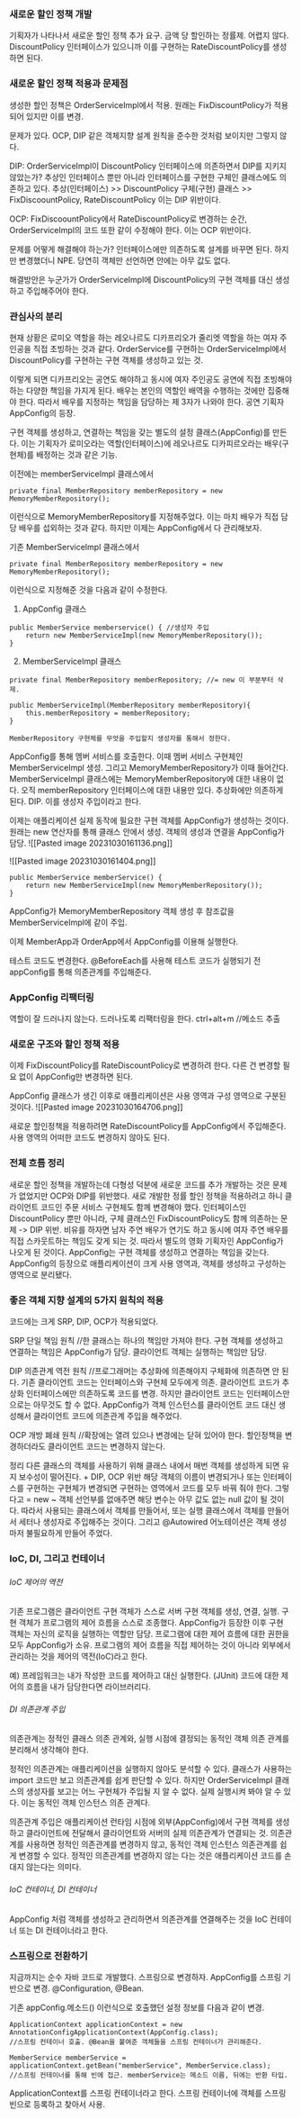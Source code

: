 
### 새로운 할인 정책 개발
기획자가 나타나서 새로운 할인 정책 추가 요구. 금액 당 할인하는 정률제. 어렵지 않다. DiscountPolicy 인터페이스가 있으니까 이를 구현하는 RateDiscountPolicy를 생성하면 된다.

### 새로운 할인 정책 적용과 문제점
생성한 할인 정책은 OrderServiceImpl에서 적용. 
원래는 FixDiscountPolicy가 적용되어 있지만 이를 변경. 

문제가 있다.
OCP, DIP 같은 객체지향 설계 원칙을 준수한 것처럼 보이지만 그렇지 않다. 

DIP: OrderServiceImpl이 DiscountPolicy 인터페이스에 의존하면서 DIP를 지키지 않았는가?
추상인 인터페이스 뿐만 아니라 인터페이스를 구현한 구체인 클래스에도 의존하고 있다.
추상(인터페이스) >> DiscountPolicy
구체(구현) 클래스 >> FixDiscoountPolicy, RateDiscountPolicy
이는 DIP 위반이다.

OCP: FixDiscoountPolicy에서 RateDiscountPolicy로 변경하는 순간,
OrderServiceImpl의 코드 또한 같이 수정해야 한다. 
이는 OCP 위반이다.

문제를 어떻게 해결해야 하는가?
인터페이스에만 의존하도록 설계를 바꾸면 된다. 
하지만 변경했더니 NPE.
당연히 객체만 선언하면 안에는 아무 값도 없다. 

해결방안은 누군가가 OrderServiceImpl에 DiscountPolicy의 구현 객체를 대신 생성하고 주입해주어야 한다. 

### 관심사의 분리
현재 상황은 로미오 역할을 하는 레오나르도 디카프리오가 줄리엣 역할을 하는 여자 주인공을 직접 초빙하는 것과 같다. OrderService를 구현하는 OrderServiceImpl에서 DiscountPolicy를 구현하는 구현 객체를 생성하고 있는 것.

이렇게 되면 디카프리오는 공연도 해야하고 동시에 여자 주인공도 공연에 직접 초빙해야 하는 다양한 책임을 가지게 된다. 배우는 본인의 역할인 배역을 수행하는 것에만 집중해야 한다. 따라서 배우를 지정하는 책임을 담당하는 제 3자가 나와야 한다. 공연 기획자 AppConfig의 등장.

구현 객체를 생성하고, 연결하는 책임을 갖는 별도의 설정 클래스(AppConfig)를 만든다.
이는 기획자가 로미오라는 역할(인터페이스)에 레오나르도 디카피르오라는 배우(구현체)를 배정하는 것과 같은 기능.

이전에는 memberServiceImpl 클래스에서
```
private final MemberRepository memberRepository = new MemoryMemberRepository();
```
이런식으로 MemoryMemberRepository를 지정해주었다.
이는 마치 배우가 직접 담당 배우를 섭외하는 것과 같다.
하지만 이제는 AppConfig에서 다 관리해보자.

기존 MemberServiceImpl 클래스에서 
```
private final MemberRepository memberRepository = new MemoryMemberRepository();
```
이런식으로 지정해준 것을 다음과 같이 수정한다.

1) AppConfig 클래스
```
public MemberService memberservice() { //생성자 주입
	return new MemberServiceImpl(new MemoryMemberRepository());
}
```
2) MemberServiceImpl 클래스
```
private final MemberRepository memberRepository; //= new 이 부분부터 삭제.

public MemberServiceImpl(MemberRepository memberRepository){ 
	this.memberRepository = memberRepository;
}

MemberRepository 구현체를 무엇을 주입할지 생성자를 통해서 정한다.
```
AppConfig를 통해 멤버 서비스를 호출한다. 이때 멤버 서비스 구현체인 MemberServiceImpl 생성. 그리고 MemoryMemberRepository가 이때 들어간다.
MemberServiceImpl 클래스에는 MemoryMemberRepository에 대한 내용이 없다. 오직 memberRepository 인터페이스에 대한 내용만 있다. 추상화에만 의존하게 된다. DIP.
이를 생성자 주입이라고 한다.

이제는 애플리케이션 실제 동작에 필요한 구현 객체를 AppConfig가 생성하는 것이다. 원래는 new 연산자를 통해 클래스 안에서 생성. 객체의 생성과 연결을 AppConfig가 담당. 
![[Pasted image 20231030161136.png]]

![[Pasted image 20231030161404.png]]
```
public MemberService memberService() {  
    return new MemberServiceImpl(new MemoryMemberRepository());  
}
```
AppConfig가 MemoryMemberRepository 객체 생성 후 참조값을 MemberServiceImpl에 같이 주입.

이제 MemberApp과 OrderApp에서 AppConfig를 이용해 실행한다. 

테스트 코드도 변경한다. @BeforeEach를 사용해 테스트 코드가 실행되기 전 appConfig를 통해 의존관계를 주입해준다.  

### AppConfig 리팩터링
역할이 잘 드러나지 않는다.
드러나도록 리팩터링을 한다. 
ctrl+alt+m //메소드 추출

### 새로운 구조와 할인 정책 적용
이제 FixDiscountPolicy를 RateDiscountPolicy로 변경하려 한다.
다른 건 변경할 필요 없이 AppConfig만 변경하면 된다. 

AppConfig 클래스가 생긴 이후로 애플리케이션은 사용 영역과 구성 영역으로 구분된 것이다. 
![[Pasted image 20231030164706.png]]

새로운 할인정책을 적용하려면 RateDiscountPolicy를 AppConfig에서 주입해준다.
사용 영역의 어떠한 코드도 변경하지 않아도 된다. 

### 전체 흐름 정리
새로운 할인 정책을 개발하는데 다형성 덕분에 새로운 코드를 추가 개발하는 것은 문제가 없었지만 OCP와 DIP를 위반했다.
새로 개발한 정률 할인 정책을 적용하려고 하니 클라이언트 코드인 주문 서비스 구현체도 함께 변경해야 했다. 
인터페이스인 DiscountPolicy 뿐만 아니라, 구체 클래스인 FixDiscountPolicy도 함께 의존하는 문제
-> DIP 위반.
비유를 하자면 남자 주연 배우가 연기도 하고 동시에 여자 주연 배우를 직접 스카웃트하는 책임도 갖게 되는 것. 
따라서 별도의 영화 기획자인 AppConfig가 나오게 된 것이다. 
AppConfig는 구현 객체를 생성하고 연결하는 책임을 갖는다. 
AppConfig의 등장으로 애플리케이션이 크게 사용 영역과, 객체를 생성하고 구성하는 영역으로 분리됐다. 

### 좋은 객체 지향 설계의 5가지 원칙의 적용
코드에는 크게 SRP, DIP, OCP가 적용되었다.

SRP 단일 책임 원칙 //한 클래스는 하나의 책임만 가져야 한다.
구현 객체를 생성하고 연결하는 책임은 AppConfig가 담당.
클라이언트 객체는 실행하는 책임만 담당.

DIP 의존관계 역전 원칙 //프로그래머는 추상화에 의존해야지 구체화에 의존하면 안 된다.
기존 클라이언트 코드는 인터페이스와 구현체 모두에게 의존.
클라이언트 코드가 추상화 인터페이스에만 의존하도록 코드를 변경.
하지만 클라이언트 코드는 인터페이스만으로는 아무것도 할 수 없다.
AppConfig가 객체 인스턴스를 클라이언트 코드 대신 생성해서 클라이언트 코드에 의존관계 주입을 해주었다.

OCP 개방 폐쇄 원칙 //확장에는 열려 있으나 변경에는 닫혀 있어야 한다.
할인정책을 변경하더라도 클라이언트 코드는 변경하지 않는다.

정리
다른 클래스의 객체를 사용하기 위해 클래스 내에서 매번 객체를 생성하게 되면 유지 보수성이 떨어진다. + DIP, OCP 위반
해당 객체의 이름이 변경되거나 또는 인터페이스를 구현하는 구현체가 변경되면 구현하는 영역에서 코드를 모두 바꿔 줘야 한다. 
그렇다고 = new ~ 객체 선언부를 없애주면 해당 변수는 아무 값도 없는 null 값이 될 것이다.
따라서 사용되는 클래스에서 객체를 만들어서, 또는 실행 클래스에서 객체를 만들어서 세터나 생성자로 주입해주는 것이다.
그리고 @Autowired 어노테이션은 객체 생성마저 불필요하게 만들어 주었다.

### IoC, DI, 그리고 컨테이너 
###### IoC 제어의 역전
기존 프로그램은 클라이언트 구현 객체가 스스로 서버 구현 객체를 생성, 연결, 실행.
구현 객체가 프로그램의 제어 흐름을 스스로 조종했다. 
AppConfig가 등장한 이후 구현 객체는 자신의 로직을 실행하는 역할만 담당. 
프로그램에 대한 제어 흐름에 대한 권한을 모두 AppConfig가 소유.
프로그램의 제어 흐름을 직접 제어하는 것이 아니라 외부에서 관리하는 것을 제어의 역전(IoC)라고 한다.

예)
프레임워크는 내가 작성한 코드를 제어하고 대신 실행한다. (JUnit)
코드에 대한 제어의 흐름을 내가 담당한다면 라이브러리다. 

###### DI 의존관계 주입
의존관계는 정적인 클래스 의존 관계와, 실행 시점에 결정되는 동적인 객체 의존 관계를 분리해서 생각해야 한다.

정적인 의존관계는 애플리케이션을 실행하지 않아도 분석할 수 있다.
클래스가 사용하는 import 코드만 보고 의존관계를 쉽게 판단할 수 있다. 
하지만 OrderServiceImpl 클래스의 생성자를 보고는 어느 구현체가 주입될 지 알 수 없다.
실제 실행시켜 봐야 알 수 있다. 이는 동적인 객체 인스턴스 의존 관계다. 

의존관계 주입은 애플리케이션 런타임 시점에 외부(AppConfig)에서 구현 객체를 생성하고 클라이언트에 전달해서 클라이언트와 서버의 실제 의존관계가 연결되는 것.
의존관계를 사용하면 정적인 의존관계를 변경하지 않고, 동적인 객체 인스턴스 의존관계를 쉽게 변경할 수 있다. 정적인 의존관계를 변경하지 않는 다는 것은 애플리케이션 코드를 손대지 않는다는 의미다. 

###### IoC 컨테이너, DI 컨테이너
AppConfig 처럼 객체를 생성하고 관리하면서 의존관계를 연결해주는 것을 IoC 컨테이너 또는 DI 컨테이너라고 한다. 

### 스프링으로 전환하기
지금까지는 순수 자바 코드로 개발했다.
스프링으로 변경하자.
AppConfig를 스프링 기반으로 변경. 
@Configuration, @Bean.

기존 appConfig.메소드() 이런식으로 호출했던 설정 정보를 다음과 같이 변경.
```
ApplicationContext applicationContext = new AnnotationConfigApplicationContext(AppConfig.class);
//스프링 컨테이너 호출. @Bean을 붙여준 객체들을 스프링 컨테이너가 관리해준다. 

MemberService memberService = applicationContext.getBean("memberService", MemberService.class);
//스프링 컨테이너를 통해 빈에 접근. memberService는 메소드 이름, 뒤에는 반환 타입. 

```
ApplicationContext를 스프링 컨테이너라고 한다.
스프링 컨테이너에 객체를 스프링 빈으로 등록하고 찾아서 사용.

